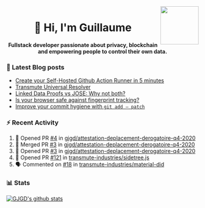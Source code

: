 <img align='right' src='https://user-images.githubusercontent.com/5713670/87202985-820dcb80-c2b6-11ea-9f56-7ec461c497c3.gif' width='100"'>

<h1 align="center">👋 Hi, I'm Guillaume</h1>
<h4 align="center">Fullstack developer passionate about privacy, blockchain and empowering people to control their own data.

### 📝 Latest Blog posts

<!-- BLOG-POST-LIST:START -->
- [Create your Self-Hosted Github Action Runner in 5 minutes](https://medium.com/@gjgd/create-your-self-hosted-github-action-runner-in-5-minutes-a9eff615edc4?source=rss-35e0d58bf235------2)
- [Transmute Universal Resolver](https://medium.com/transmute-techtalk/transmute-universal-resolver-b6c8509858f?source=rss-35e0d58bf235------2)
- [Linked Data Proofs vs JOSE: Why not both?](https://medium.com/transmute-techtalk/linked-data-proofs-vs-jose-why-not-both-1594393418cc?source=rss-35e0d58bf235------2)
- [Is your browser safe against fingerprint tracking?](https://medium.com/@gjgd/is-your-browser-safe-against-fingerprint-tracking-6126952b805b?source=rss-35e0d58bf235------2)
- [Improve your commit hygiene with `git add — patch`](https://medium.com/transmute-techtalk/improve-your-commit-hygiene-with-git-add-patch-3b7dd9c117c4?source=rss-35e0d58bf235------2)
<!-- BLOG-POST-LIST:END -->

### :zap: Recent Activity

<!--START_SECTION:activity-->
1. 💪 Opened PR [#4](https://github.com/gjgd/attestation-deplacement-derogatoire-q4-2020/pull/4) in [gjgd/attestation-deplacement-derogatoire-q4-2020](https://github.com/gjgd/attestation-deplacement-derogatoire-q4-2020)
2. 🎉 Merged PR [#3](https://github.com/gjgd/attestation-deplacement-derogatoire-q4-2020/pull/3) in [gjgd/attestation-deplacement-derogatoire-q4-2020](https://github.com/gjgd/attestation-deplacement-derogatoire-q4-2020)
3. 💪 Opened PR [#3](https://github.com/gjgd/attestation-deplacement-derogatoire-q4-2020/pull/3) in [gjgd/attestation-deplacement-derogatoire-q4-2020](https://github.com/gjgd/attestation-deplacement-derogatoire-q4-2020)
4. 💪 Opened PR [#121](https://github.com/transmute-industries/sidetree.js/pull/121) in [transmute-industries/sidetree.js](https://github.com/transmute-industries/sidetree.js)
5. 🗣 Commented on [#18](https://github.com/transmute-industries/material-did/issues/18) in [transmute-industries/material-did](https://github.com/transmute-industries/material-did)
<!--END_SECTION:activity-->

### 📊 Stats

[![GJGD's github stats](https://github-readme-stats.vercel.app/api?username=gjgd&count_private=true&show_icons=true&custom_title=My%20Github%20Stats)](https://github.com/anuraghazra/github-readme-stats)
